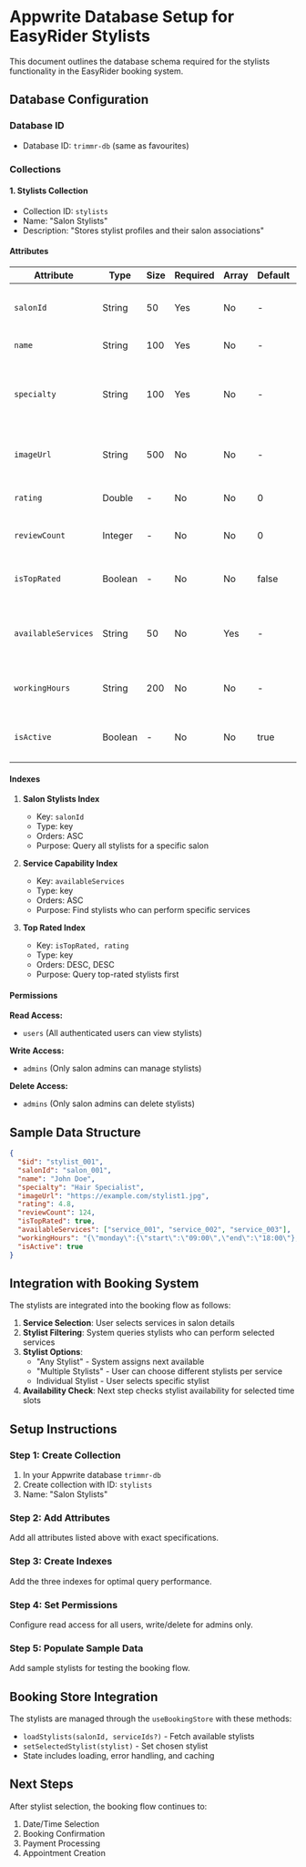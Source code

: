 # Appwrite Database Setup for EasyRider Stylists

This document outlines the database schema required for the stylists functionality in the EasyRider booking system.

## Database Configuration

### Database ID
- Database ID: `trimmr-db` (same as favourites)

### Collections

#### 1. Stylists Collection
- Collection ID: `stylists`
- Name: "Salon Stylists"
- Description: "Stores stylist profiles and their salon associations"

#### Attributes

| Attribute | Type | Size | Required | Array | Default | Description |
|-----------|------|------|----------|-------|---------|-------------|
| `salonId` | String | 50 | Yes | No | - | Reference to salon this stylist works at |
| `name` | String | 100 | Yes | No | - | Stylist's full name |
| `specialty` | String | 100 | Yes | No | - | Stylist's specialty (e.g., "Hair Specialist", "Hair Dresser") |
| `imageUrl` | String | 500 | No | No | - | URL to stylist's profile photo |
| `rating` | Double | - | No | No | 0 | Average rating from reviews |
| `reviewCount` | Integer | - | No | No | 0 | Total number of reviews |
| `isTopRated` | Boolean | - | No | No | false | Whether stylist has top-rated status |
| `availableServices` | String | 50 | No | Yes | - | Array of service IDs this stylist can perform |
| `workingHours` | String | 200 | No | No | - | JSON string of working schedule |
| `isActive` | Boolean | - | No | No | true | Whether stylist is currently active |

#### Indexes

1. **Salon Stylists Index**
   - Key: `salonId`
   - Type: key
   - Orders: ASC
   - Purpose: Query all stylists for a specific salon

2. **Service Capability Index**
   - Key: `availableServices`
   - Type: key
   - Orders: ASC
   - Purpose: Find stylists who can perform specific services

3. **Top Rated Index**
   - Key: `isTopRated, rating`
   - Type: key
   - Orders: DESC, DESC
   - Purpose: Query top-rated stylists first

#### Permissions

**Read Access:**
- `users` (All authenticated users can view stylists)

**Write Access:**
- `admins` (Only salon admins can manage stylists)

**Delete Access:**
- `admins` (Only salon admins can delete stylists)

## Sample Data Structure

```json
{
  "$id": "stylist_001",
  "salonId": "salon_001",
  "name": "John Doe",
  "specialty": "Hair Specialist",
  "imageUrl": "https://example.com/stylist1.jpg",
  "rating": 4.8,
  "reviewCount": 124,
  "isTopRated": true,
  "availableServices": ["service_001", "service_002", "service_003"],
  "workingHours": "{\"monday\":{\"start\":\"09:00\",\"end\":\"18:00\"},\"tuesday\":{\"start\":\"09:00\",\"end\":\"18:00\"}}",
  "isActive": true
}
```

## Integration with Booking System

The stylists are integrated into the booking flow as follows:

1. **Service Selection**: User selects services in salon details
2. **Stylist Filtering**: System queries stylists who can perform selected services
3. **Stylist Options**: 
   - "Any Stylist" - System assigns next available
   - "Multiple Stylists" - User can choose different stylists per service
   - Individual Stylist - User selects specific stylist
4. **Availability Check**: Next step checks stylist availability for selected time slots

## Setup Instructions

### Step 1: Create Collection
1. In your Appwrite database `trimmr-db`
2. Create collection with ID: `stylists`
3. Name: "Salon Stylists"

### Step 2: Add Attributes
Add all attributes listed above with exact specifications.

### Step 3: Create Indexes
Add the three indexes for optimal query performance.

### Step 4: Set Permissions
Configure read access for all users, write/delete for admins only.

### Step 5: Populate Sample Data
Add sample stylists for testing the booking flow.

## Booking Store Integration

The stylists are managed through the `useBookingStore` with these methods:

- `loadStylists(salonId, serviceIds?)` - Fetch available stylists
- `setSelectedStylist(stylist)` - Set chosen stylist
- State includes loading, error handling, and caching

## Next Steps

After stylist selection, the booking flow continues to:
1. Date/Time Selection
2. Booking Confirmation
3. Payment Processing
4. Appointment Creation